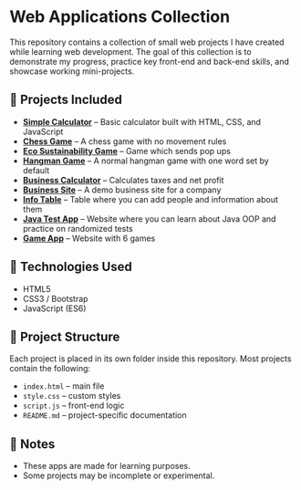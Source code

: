 # Web Applications Collection

This repository contains a collection of small web projects I have created while learning web development. The goal of this collection is to demonstrate my progress, practice key front-end and back-end skills, and showcase working mini-projects.

## 🚀 Projects Included

- [**Simple Calculator**](https://yosonedev.github.io/Web-Apps/Simple%20Calculator/) – Basic calculator built with HTML, CSS, and JavaScript  
- [**Chess Game**](https://yosonedev.github.io/Web-Apps/Chess%20Game/) – A chess game with no movement rules  
- [**Eco Sustainability Game**](https://yosonedev.github.io/Web-Apps/Eco%20Sustainability%20Game/) – Game which sends pop ups  
- [**Hangman Game**](https://yosonedev.github.io/Web-Apps/Hangman%20Game/) – A normal hangman game with one word set by default  
- [**Business Calculator**](https://yosonedev.github.io/Web-Apps/Business%20Calculator/) – Calculates taxes and net profit  
- [**Business Site**](https://yosonedev.github.io/Web-Apps/Business%20Site/) – A demo business site for a company  
- [**Info Table**](https://yosonedev.github.io/Web-Apps/Info%20Table/) – Table where you can add people and information about them  
- [**Java Test App**](https://yosonedev.github.io/Web-Apps/Java%20Test%20App/) – Website where you can learn about Java OOP and practice on randomized tests  
- [**Game App**](https://yosonedev.github.io/Web-Apps/Game%20App/) – Website with 6 games

## 🧠 Technologies Used

- HTML5
- CSS3 / Bootstrap
- JavaScript (ES6)

## 📁 Project Structure

Each project is placed in its own folder inside this repository. Most projects contain the following:

- `index.html` – main file
- `style.css` – custom styles
- `script.js` – front-end logic
- `README.md` – project-specific documentation

## 📌 Notes

- These apps are made for learning purposes.
- Some projects may be incomplete or experimental.
